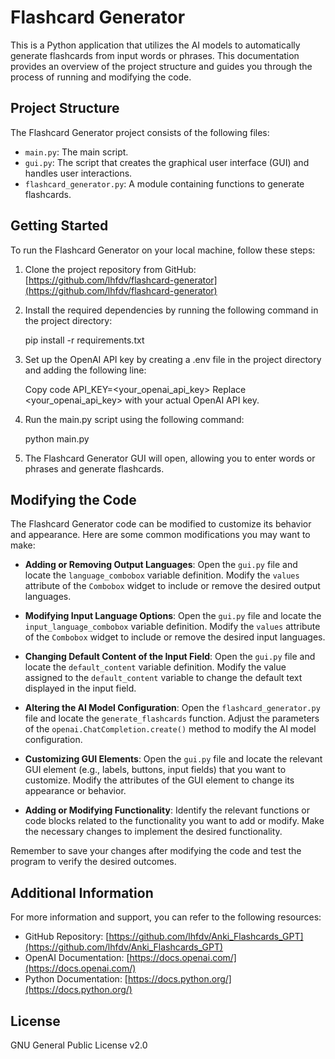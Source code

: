 # Flashcard Generator

This is a Python application that utilizes the AI models to automatically generate flashcards from input words or phrases. This documentation provides an overview of the project structure and guides you through the process of running and modifying the code.

## Project Structure

The Flashcard Generator project consists of the following files:

- `main.py`: The main script.
- `gui.py`: The script that creates the graphical user interface (GUI) and handles user interactions.
- `flashcard_generator.py`: A module containing functions to generate flashcards.

## Getting Started

To run the Flashcard Generator on your local machine, follow these steps:

1. Clone the project repository from GitHub: [https://github.com/lhfdv/flashcard-generator](https://github.com/lhfdv/flashcard-generator)
2. Install the required dependencies by running the following command in the project directory:

   pip install -r requirements.txt

3. Set up the OpenAI API key by creating a .env file in the project directory and adding the following line:

    Copy code
    API_KEY=<your_openai_api_key>
    Replace <your_openai_api_key> with your actual OpenAI API key.

4. Run the main.py script using the following command:

    python main.py

5. The Flashcard Generator GUI will open, allowing you to enter words or phrases and generate flashcards.

## Modifying the Code

The Flashcard Generator code can be modified to customize its behavior and appearance. Here are some common modifications you may want to make:

- **Adding or Removing Output Languages**: Open the `gui.py` file and locate the `language_combobox` variable definition. Modify the `values` attribute of the `Combobox` widget to include or remove the desired output languages.

- **Modifying Input Language Options**: Open the `gui.py` file and locate the `input_language_combobox` variable definition. Modify the `values` attribute of the `Combobox` widget to include or remove the desired input languages.

- **Changing Default Content of the Input Field**: Open the `gui.py` file and locate the `default_content` variable definition. Modify the value assigned to the `default_content` variable to change the default text displayed in the input field.

- **Altering the AI Model Configuration**: Open the `flashcard_generator.py` file and locate the `generate_flashcards` function. Adjust the parameters of the `openai.ChatCompletion.create()` method to modify the AI model configuration.

- **Customizing GUI Elements**: Open the `gui.py` file and locate the relevant GUI element (e.g., labels, buttons, input fields) that you want to customize. Modify the attributes of the GUI element to change its appearance or behavior.

- **Adding or Modifying Functionality**: Identify the relevant functions or code blocks related to the functionality you want to add or modify. Make the necessary changes to implement the desired functionality.

Remember to save your changes after modifying the code and test the program to verify the desired outcomes.

## Additional Information

For more information and support, you can refer to the following resources:

- GitHub Repository: [https://github.com/lhfdv/Anki_Flashcards_GPT](https://github.com/lhfdv/Anki_Flashcards_GPT)
- OpenAI Documentation: [https://docs.openai.com/](https://docs.openai.com/)
- Python Documentation: [https://docs.python.org/](https://docs.python.org/)

## License

GNU General Public License v2.0